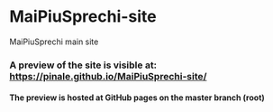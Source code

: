 # MaiPiuSprechi-site
MaiPiuSprechi main site


### A preview of the site is visible at: https://pinale.github.io/MaiPiuSprechi-site/
#### The preview is hosted at GitHub pages on the master branch (root)
